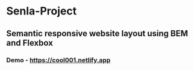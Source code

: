 # Senla-Project
## Semantic responsive website layout using BEM and Flexbox 
### Demo - <https://cool001.netlify.app>

